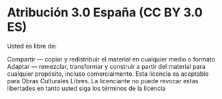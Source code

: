 # Atribución 3.0 España (CC BY 3.0 ES)

Usted es libre de:

Compartir — copiar y redistribuir el material en cualquier medio o formato
Adaptar — remezclar, transformar y construir a partir del material para cualquier propósito, incluso comercialmente.
Esta licencia es aceptable para Obras Culturales Libres. La licenciante no puede revocar estas libertades en tanto usted siga los términos de la licencia
